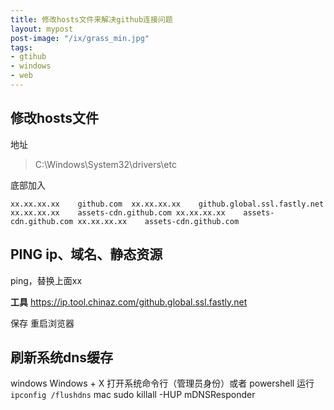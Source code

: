 ```yaml
---
title: 修改hosts文件来解决github连接问题
layout: mypost
post-image: "/ix/grass_min.jpg"
tags:
- gtihub
- windows
- web
---
```


## 修改hosts文件

地址 
> C:\Windows\System32\drivers\etc

底部加入

`xx.xx.xx.xx    github.com 
xx.xx.xx.xx    github.global.ssl.fastly.net
xx.xx.xx.xx    assets-cdn.github.com
xx.xx.xx.xx    assets-cdn.github.com
xx.xx.xx.xx    assets-cdn.github.com`

## PING ip、域名、静态资源 

ping，替换上面xx 


**工具**
https://ip.tool.chinaz.com/github.global.ssl.fastly.net

保存 重启浏览器

## 刷新系统dns缓存


windows
Windows + X 打开系统命令行（管理员身份）或者 powershell
运行 `ipconfig /flushdns`
mac
sudo killall -HUP mDNSResponder
